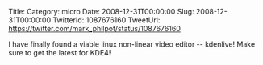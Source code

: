 Title: 
Category: micro
Date: 2008-12-31T00:00:00
Slug: 2008-12-31T00:00:00
TwitterId: 1087676160
TweetUrl: https://twitter.com/mark_philpot/status/1087676160

I have finally found a viable linux non-linear video editor -- kdenlive! Make sure to get the latest for KDE4!